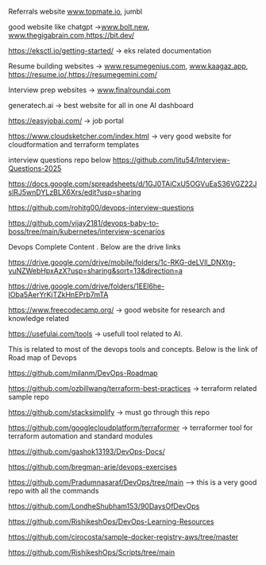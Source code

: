 Referrals website
www.topmate.io, jumbl

good website like chatgpt ->www.bolt.new, www.thegigabrain.com,https://bit.dev/

https://eksctl.io/getting-started/ -> eks related documentation

Resume building websites -> www.resumegenius.com, www.kaagaz.app, https://resume.io/,https://resumegemini.com/

Interview prep websites -> www.finalroundai.com

generatech.ai -> best website for all in one AI dashboard

https://easyjobai.com/ -> job portal

https://www.cloudsketcher.com/index.html -> very good website for cloudformation and terraform templates

interview questions repo below
https://github.com/litu54/Interview-Questions-2025 

https://docs.google.com/spreadsheets/d/1GJ0TAiCxU5OGVuEaS36VGZ22JslRJ5wnDYLzBLX6Xrs/edit?usp=sharing

https://github.com/rohitg00/devops-interview-questions

https://github.com/vijay2181/devops-baby-to-boss/tree/main/kubernetes/interview-scenarios 


Devops Complete Content . Below are the drive links

https://drive.google.com/drive/mobile/folders/1c-RKG-deLVll_DNXtg-yuNZWebHpxAzX?usp=sharing&sort=13&direction=a

https://drive.google.com/drive/folders/1EEl6he-IOba5AerYrKjTZkHnEPrb7mTA

https://www.freecodecamp.org/ -> good website for research and knowledge related

https://usefulai.com/tools -> usefull tool related to AI.

This is related to most of the devops tools and concepts. Below is the link of Road map of Devops

https://github.com/milanm/DevOps-Roadmap

https://github.com/ozbillwang/terraform-best-practices -> terraform related sample repo

https://github.com/stacksimplify -> must go through this repo

https://github.com/googlecloudplatform/terraformer -> terraformer tool for terraform automation and standard modules

https://github.com/gashok13193/DevOps-Docs/

https://github.com/bregman-arie/devops-exercises

https://github.com/Pradumnasaraf/DevOps/tree/main --> this is a very good repo with all the commands

https://github.com/LondheShubham153/90DaysOfDevOps

https://github.com/RishikeshOps/DevOps-Learning-Resources

https://github.com/cirocosta/sample-docker-registry-aws/tree/master

https://github.com/RishikeshOps/Scripts/tree/main





